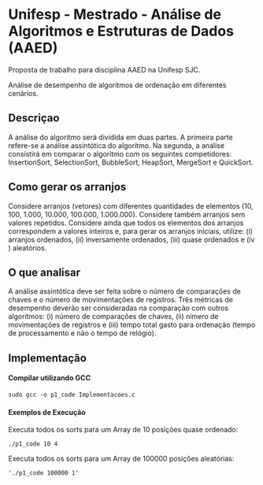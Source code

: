 # Unifesp - Mestrado - Análise de Algoritmos e Estruturas de Dados (AAED)
Proposta de trabalho para disciplina AAED na Unifesp SJC.

Análise de desempenho de algoritmos de ordenação em diferentes cenários.

## Descriçao
A análise do algoritmo será dividida em duas partes. A primeira parte refere-se a análise assintótica
do algoritmo. Na segunda, a análise consistirá em comparar o algoritmo com os seguintes competidores:
InsertionSort, SelectionSort, BubbleSort, HeapSort, MergeSort e QuickSort.
## Como gerar os arranjos
Considere arranjos (vetores) com diferentes quantidades de elementos (10, 100, 1.000, 10.000,
100.000, 1.000.000). Considere também arranjos sem valores repetidos. Considere ainda que todos
os elementos dos arranjos correspondem a valores inteiros e, para gerar os arranjos iniciais, utilize:
(i) arranjos ordenados, (ii) inversamente ordenados, (iii) quase ordenados e (iv ) aleatórios.
## O que analisar
A análise assintótica deve ser feita sobre o número de comparações de chaves e o número de
movimentações de registros. Três métricas de desempenho deverão ser consideradas na comparação
com outros algoritmos: (i) número de comparações de chaves, (ii) nímero de movimentações de
registros e (iii) tempo total gasto para ordenação (tempo de processamento e não o tempo de
relógio). 

## Implementação

#### Compilar utilizando GCC 
```sudo gcc -o p1_code Implementacoes.c```

#### Exemplos de Execução

Executa todos os sorts para um Array de 10 posições quase ordenado:

```./p1_code 10 4```

Executa todos os sorts para um Array de 100000 posições aleatórias:

```'./p1_code 100000 1'```
